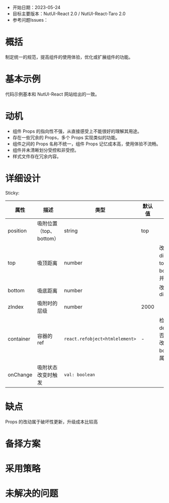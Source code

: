 - 开始日期：2023-05-24
- 目标主要版本：NutUI-React 2.0 / NutUI-React-Taro 2.0
- 参考问题Issues：

# 概括

制定统一的规范，提高组件的使用体验，优化或扩展组件的功能。


# 基本示例

代码示例基本和 NutUI-React 网站给出的一致。


# 动机

- 组件 Props 的指向性不强，从直接感受上不能很好的理解其用途。
- 存在一些冗余的 Props，多个 Props 实现类似的功能。
- 组件之间的 Props 名称不统一，组件 Props 记忆成本高，使用体验不流畅。
- 组件并未清晰划分受控和非受控。
- 样式文件存在冗余内容。


# 详细设计


Sticky:

| 属性 | 描述 | 类型 | 默认值 | 改动点 |
| --- | --- | --- | --- | --- |
| position | 吸附位置（top、bottom） | string | top |  |
| top | 吸顶距离 | number |  | 改成 distance，top和bottom 合并 |
| bottom | 吸底距离 | number |  | 改成 distance |
| zIndex | 吸附时的层级 | number | 2000 |  |
| container | 容器的 ref | `react.refobject<htmlelement>` | - | 检查一下 demo，是否正确：修改 top 或 bottom 的属性 |
| onChange | 吸附状态改变时触发 | `val: boolean` |  |  |


# 缺点

Props 的改动属于破坏性更新，升级成本比较高

# 备择方案


# 采用策略


# 未解决的问题

